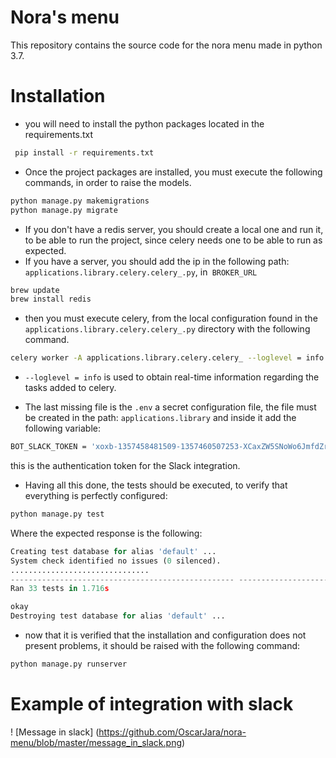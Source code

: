 # Nora's menu

This repository contains the source code for the nora menu made in python 3.7.

# Installation

* you will need to install the python packages located in the requirements.txt

```bash
 pip install -r requirements.txt
```

* Once the project packages are installed, you must execute the following commands, in order to raise the models.

```python
python manage.py makemigrations
python manage.py migrate
```

* If you don't have a redis server, you should create a local one and run it, to be able to run the project, since celery needs one to be able to run as expected.
* If you have a server, you should add the ip in the following path: `applications.library.celery.celery_.py`, in` BROKER_URL`

```bash
brew update
brew install redis
```

* then you must execute celery, from the local configuration found in the `applications.library.celery.celery_.py` directory with the following command.

```bash
celery worker -A applications.library.celery.celery_ --loglevel = info
```

* `--loglevel = info` is used to obtain real-time information regarding the tasks added to celery.

* The last missing file is the `.env` a secret configuration file, the file must be created in the path: `applications.library` and inside it add the following variable:

```bash
BOT_SLACK_TOKEN = 'xoxb-1357458481509-1357460507253-XCaxZW5SNoWo6JmfdZrU2s1F'
```

this is the authentication token for the Slack integration.

* Having all this done, the tests should be executed, to verify that everything is perfectly configured:

```python
python manage.py test
```

Where the expected response is the following:

```python
Creating test database for alias 'default' ...
System check identified no issues (0 silenced).
...............................
-------------------------------------------------- --------------------
Ran 33 tests in 1.716s

okay
Destroying test database for alias 'default' ...
```

* now that it is verified that the installation and configuration does not present problems, it should be raised with the following command:

```python
python manage.py runserver
```

# Example of integration with slack

! [Message in slack]
(https://github.com/OscarJara/nora-menu/blob/master/message_in_slack.png)